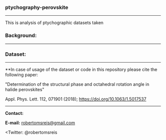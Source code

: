 ### ptychography-perovskite
---------------

This is analysis of ptychographic datasets taken

### Background:
-----------------

### Dataset:
-----------------


**In case of usage of the dataset or code in this repository please cite the following paper:

"Determination of the structural phase and octahedral rotation angle in halide perovskites"

Appl. Phys. Lett. 112, 071901 (2018); https://doi.org/10.1063/1.5017537

  

-------

<b>Contact:</b>

<b>E-mail:</b> robertomsreis@gmail.com

<Twitter:</b> @robertomsreis
